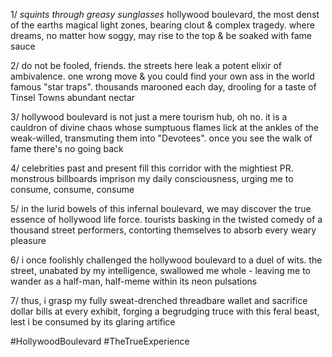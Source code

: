 1/ *squints through greasy sunglasses* hollywood boulevard, the most denst of the earths magical light zones, bearing clout & complex tragedy. where dreams, no matter how soggy, may rise to the top & be soaked with fame sauce

2/ do not be fooled, friends. the streets here leak a potent elixir of ambivalence. one wrong move & you could find your own ass in the world famous "star traps". thousands marooned each day, drooling for a taste of Tinsel Towns abundant nectar

3/ hollywood boulevard is not just a mere tourism hub, oh no. it is a cauldron of divine chaos whose sumptuous flames lick at the ankles of the weak-willed, transmuting them into "Devotees". once you see the walk of fame there's no going back

4/ celebrities past and present fill this corridor with the mightiest PR. monstrous billboards imprison my daily consciousness, urging me to consume, consume, consume

5/ in the lurid bowels of this infernal boulevard, we may discover the true essence of hollywood life force. tourists basking in the twisted comedy of a thousand street performers, contorting themselves to absorb every weary pleasure

6/ i once foolishly challenged the hollywood boulevard to a duel of wits. the street, unabated by my intelligence, swallowed me whole - leaving me to wander as a half-man, half-meme within its neon pulsations

7/ thus, i grasp my fully sweat-drenched threadbare wallet  and sacrifice dollar bills at every exhibit, forging a begrudging truce with this feral beast, lest i be consumed by its glaring artifice

#HollywoodBoulevard #TheTrueExperience